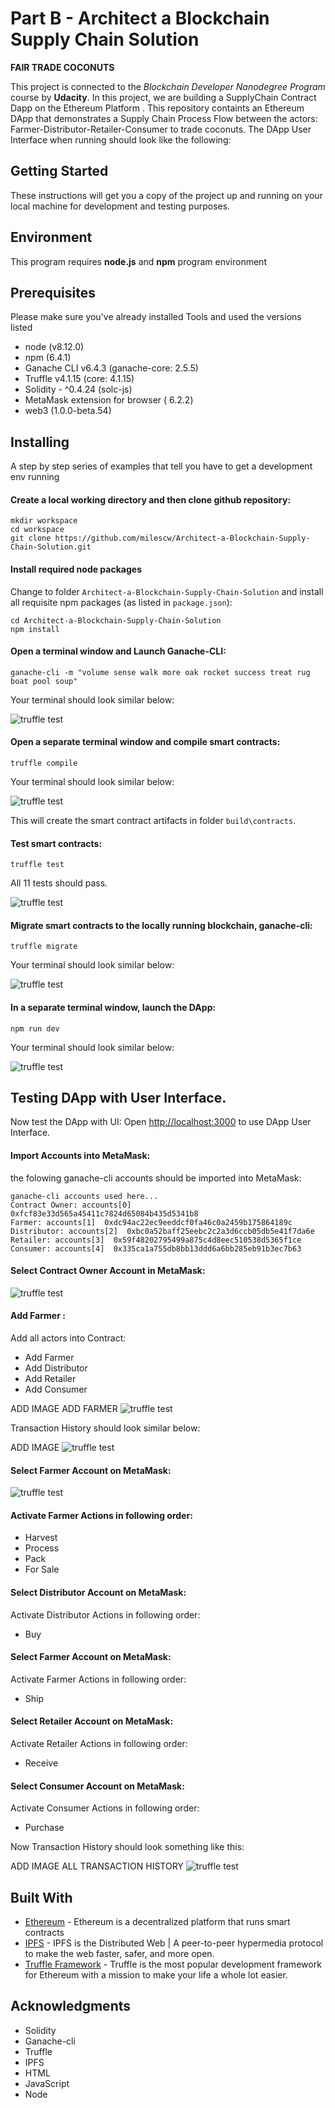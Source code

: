 # Part B - Architect a Blockchain Supply Chain Solution
**FAIR TRADE COCONUTS**

This project is connected to the _Blockchain Developer Nanodegree Program_ course by **Udacity**.
In this project, we are building a SupplyChain Contract Dapp on the Ethereum Platform . This repository containts an Ethereum DApp that demonstrates a Supply Chain Process Flow  between the actors:  Farmer-Distributor-Retailer-Consumer to trade coconuts.
The DApp User Interface when running should look like the following:

## Getting Started

These instructions will get you a copy of the project up and running on your local machine for development and testing purposes.

## Environment ###
This program requires **node.js**  and **npm** program environment 

## Prerequisites
Please make sure you've already installed Tools and used the versions listed
*   node               (v8.12.0)
*   npm                 (6.4.1)
*   Ganache CLI v6.4.3 (ganache-core: 2.5.5)
*   Truffle v4.1.15 (core: 4.1.15)
*   Solidity - ^0.4.24 (solc-js)
*   MetaMask extension for browser ( 6.2.2)
*   web3  (1.0.0-beta.54)

## Installing
A step by step series of examples that tell you have to get a development env running
#### Create a local working directory and then  clone github repository:

```
mkdir workspace
cd workspace
git clone https://github.com/milescw/Architect-a-Blockchain-Supply-Chain-Solution.git
```

#### Install required node packages
Change to folder ```Architect-a-Blockchain-Supply-Chain-Solution```  and install all requisite npm packages (as listed in ```package.json```):

```
cd Architect-a-Blockchain-Supply-Chain-Solution
npm install
```
#### Open a terminal window and Launch Ganache-CLI:

```
ganache-cli -m "volume sense walk more oak rocket success treat rug boat pool soup"
```

Your terminal should look similar below:

![truffle test](images/ganache-cli.png)

#### Open a separate terminal window and compile smart contracts:

```
truffle compile
```

Your terminal should look similar below:

![truffle test](images/truffle_compile.png)

This will create the smart contract artifacts in folder ```build\contracts```.

#### Test smart contracts:

```
truffle test
```

All 11 tests should pass.

![truffle test](images/truffle_test.png)

#### Migrate smart contracts to the locally running blockchain, ganache-cli:

```
truffle migrate
```

Your terminal should look similar below:

![truffle test](images/truffle_migrate.png)

#### In a separate terminal window, launch the DApp:

```
npm run dev
```
Your terminal should look similar below:

![truffle test](images/npm-run-dev.PNG)

## Testing DApp with User Interface.
Now test the DApp with UI:
Open [http://localhost:3000](http://localhost:3000) to use DApp User Interface.

#### Import Accounts into MetaMask:
the folowing ganache-cli accounts should be imported into MetaMask:
```
ganache-cli accounts used here...
Contract Owner: accounts[0]  0xfcf83e33d565a45411c7824d65084b435d5341b8
Farmer: accounts[1]  0xdc94ac22ec9eeddcf0fa46c0a2459b175864189c
Distributor: accounts[2]  0xbc0a52baff25eebc2c2a3d6ccb05db5e41f7da6e
Retailer: accounts[3]  0x59f48202795499a875c4d8eec510538d5365f1ce
Consumer: accounts[4]  0x335ca1a755db8bb13ddd6a6bb285eb91b3ec7b63
```
#### Select Contract Owner Account in MetaMask:

![truffle test](images/select-metamask-account.PNG)

#### Add Farmer :
Add all actors into Contract:
*   Add Farmer
*   Add Distributor
*   Add Retailer
*   Add Consumer

ADD IMAGE ADD FARMER
![truffle test](images/Add-Farmer.png)

Transaction History should look similar below:

ADD IMAGE 
![truffle test](images/Add-Actors-History.png)

#### Select Farmer Account on MetaMask:

![truffle test](images/Select-Farmer-Account.png)

#### Activate Farmer Actions in following order:
*   Harvest
*   Process
*   Pack
*   For Sale
#### Select Distributor Account on MetaMask:
Activate Distributor Actions in following order:
*   Buy
#### Select Farmer Account on MetaMask:
Activate Farmer Actions in following order:
*   Ship
#### Select Retailer Account on MetaMask:
Activate Retailer Actions in following order:
*   Receive
#### Select Consumer Account on MetaMask:
Activate Consumer Actions in following order:
*   Purchase

Now Transaction History should look something like this:

ADD IMAGE ALL TRANSACTION HISTORY
![truffle test](images/All-Transaction-History.png)

## Built With

* [Ethereum](https://www.ethereum.org/) - Ethereum is a decentralized platform that runs smart contracts
* [IPFS](https://ipfs.io/) - IPFS is the Distributed Web | A peer-to-peer hypermedia protocol
to make the web faster, safer, and more open.
* [Truffle Framework](http://truffleframework.com/) - Truffle is the most popular development framework for Ethereum with a mission to make your life a whole lot easier.

## Acknowledgments
* Solidity
* Ganache-cli
* Truffle
* IPFS
* HTML
* JavaScript
* Node